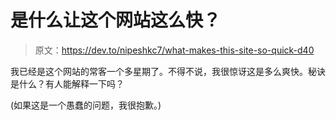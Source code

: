 # 是什么让这个网站这么快？

> 原文：<https://dev.to/nipeshkc7/what-makes-this-site-so-quick-d40>

我已经是这个网站的常客一个多星期了。不得不说，我很惊讶这是多么爽快。秘诀是什么？有人能解释一下吗？

(如果这是一个愚蠢的问题，我很抱歉。)